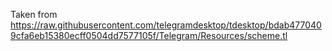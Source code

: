 Taken from https://raw.githubusercontent.com/telegramdesktop/tdesktop/bdab4770409cfa6eb15380ecff0504dd7577105f/Telegram/Resources/scheme.tl
